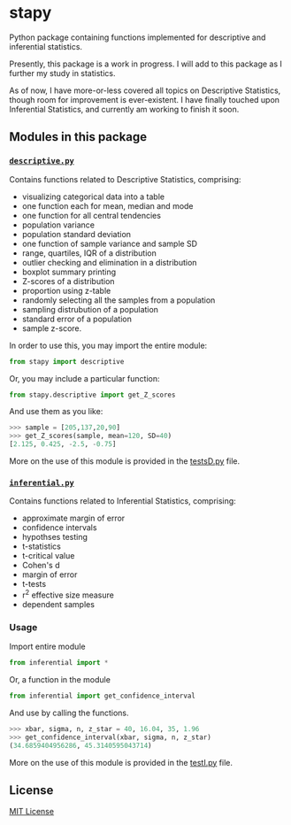 # stapy

Python package containing functions implemented for descriptive and inferential statistics.

Presently, this package is a work in progress. I will add to this package as I further my study in statistics.

As of now, I have more-or-less covered all topics on Descriptive Statistics, though room for improvement is ever-existent. I have finally touched upon Inferential Statistics, and currently am working to finish it soon.

## Modules in this package

### [`descriptive.py`](https://github.com/rafi007akhtar/stapy/blob/master/descriptive.py)
Contains functions related to Descriptive Statistics, comprising:
- visualizing categorical data into a table
- one function each for mean, median and mode
- one function for all central tendencies 
- population variance
- population standard deviation
- one function of sample variance and sample SD
- range, quartiles, IQR of a distribution
- outlier checking and elimination in a distribution
- boxplot summary printing
- Z-scores of a distribution
- proportion using z-table
- randomly selecting all the samples from a population
- sampling distrubution of a population
- standard error of a population
- sample z-score.

In order to use this, you may import the entire module:
```py
from stapy import descriptive
```
Or, you may include a particular function:
```py
from stapy.descriptive import get_Z_scores
```
And use them as you like:
```py
>>> sample = [205,137,20,90]
>>> get_Z_scores(sample, mean=120, SD=40)
[2.125, 0.425, -2.5, -0.75]
```

More on the use of this module is provided in the [testsD.py](https://github.com/rafi007akhtar/stapy/blob/master/testsD.py) file.

### [`inferential.py`](https://github.com/rafi007akhtar/stapy/blob/master/inferential.py)
Contains functions related to Inferential Statistics, comprising:
- approximate margin of error
- confidence intervals
- hypothses testing
- t-statistics
- t-critical value
- Cohen's d
- margin of error
- t-tests
- r<sup>2</sup> effective size measure
- dependent samples

### Usage
Import entire module
```py
from inferential import *
```
Or, a function in the module
```py
from inferential import get_confidence_interval
```
And use by calling the functions.
```py
>>> xbar, sigma, n, z_star = 40, 16.04, 35, 1.96
>>> get_confidence_interval(xbar, sigma, n, z_star)
(34.6859404956286, 45.3140595043714)
```

More on the use of this module is provided in the [testI.py](https://github.com/rafi007akhtar/stapy/blob/master/testI.py) file.

## License
[MIT License](https://github.com/rafi007akhtar/stapy/blob/master/LICENSE)
